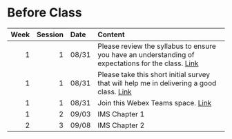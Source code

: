 Before Class
============================


|   Week |   Session | Date   | Content                                                                                                                                                                                          |
|-------:|----------:|:-------|:-------------------------------------------------------------------------------------------------------------------------------------------------------------------------------------------------|
|      1 |         1 | 08/31  | Please review the syllabus to ensure you have an understanding of expectations for the class.  [Link](https://github.com/rpi-techfundamentals/ms-website-fall-2020/raw/master/file/syllabus.pdf) |
|      1 |         1 | 08/31  | Please take this short initial survey that will help me in delivering a good  class.  [Link](https://forms.gle/6T7UdT7dZWboufeS7)                                                                |
|      1 |         1 | 08/31  | Join this Webex Teams space.  [Link](https://eurl.io/#YnuX1CwNt)                                                                                                                                 |
|      1 |         2 | 09/03  | IMS Chapter 1                                                                                                                                                                                    |
|      2 |         3 | 09/08  | IMS Chapter 2                                                                                                                                                                                    |